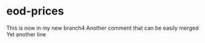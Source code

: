 # eod-prices
This is now in my new branch4
Another comment that can be easily merged
Yet another line
